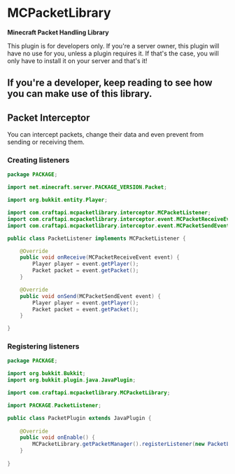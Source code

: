 # MCPacketLibrary #
**Minecraft Packet Handling Library**

This plugin is for developers only. If you're a server owner, this plugin will have no use for you, unless a plugin requires it.
If that's the case, you will only have to install it on your server and that's it!

If you're a developer, keep reading to see how you can make use of this library.
---

## Packet Interceptor ##
You can intercept packets, change their data and even prevent from sending or receiving them.

### Creating listeners ###
```java
package PACKAGE;

import net.minecraft.server.PACKAGE_VERSION.Packet;

import org.bukkit.entity.Player;

import com.craftapi.mcpacketlibrary.interceptor.MCPacketListener;
import com.craftapi.mcpacketlibrary.interceptor.event.MCPacketReceiveEvent;
import com.craftapi.mcpacketlibrary.interceptor.event.MCPacketSendEvent;

public class PacketListener implements MCPacketListener {

	@Override
	public void onReceive(MCPacketReceiveEvent event) {
		Player player = event.getPlayer();
		Packet packet = event.getPacket();
	}

	@Override
	public void onSend(MCPacketSendEvent event) {
		Player player = event.getPlayer();
		Packet packet = event.getPacket();
	}

}
```

### Registering listeners ###
```java
package PACKAGE;

import org.bukkit.Bukkit;
import org.bukkit.plugin.java.JavaPlugin;

import com.craftapi.mcpacketlibrary.MCPacketLibrary;

import PACKAGE.PacketListener;

public class PacketPlugin extends JavaPlugin {
	
	@Override
	public void onEnable() {
		MCPacketLibrary.getPacketManager().registerListener(new PacketListener());
	}
	
}
```

